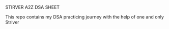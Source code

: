 STIRVER A2Z DSA SHEET


This repo contains my DSA practicing journey with the help of one and only Striver